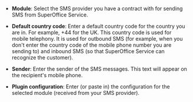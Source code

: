 <!-- markdownlint-disable-file MD041 -->
* **Module**: Select the SMS provider you have a contract with for sending SMS from SuperOffice Service.

* **Default country code**: Enter a default country code for the country you are in. For example, +44 for the UK. This country code is used for mobile telephony. It is used for outbound SMS (for example, when you don't enter the country code of the mobile phone number you are sending to) and inbound SMS (so that SuperOffice Service can recognize the customer).

* **Sender**: Enter the sender of the SMS messages. This text will appear on the recipient's mobile phone.

* **Plugin configuration**: Enter (or paste in) the configuration for the selected module (received from your SMS provider).

